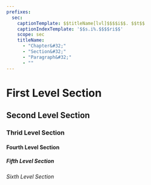 ```yaml
---
prefixes:
  sec:
    captionTemplate: $$titleName[lvl]$$$$i$$. $$t$$
    captionIndexTemplate: '$$s.i%.$$$$ri$$'
    scope: sec
    titleName:
      - "Chapter&#32;"
      - "Section&#32;"
      - "Paragraph&#32;"
      - ""
---
```


# First Level Section

## Second Level Section

### Thrid Level Section

#### Fourth Level Section

##### Fifth Level Section

###### Sixth Level Section

